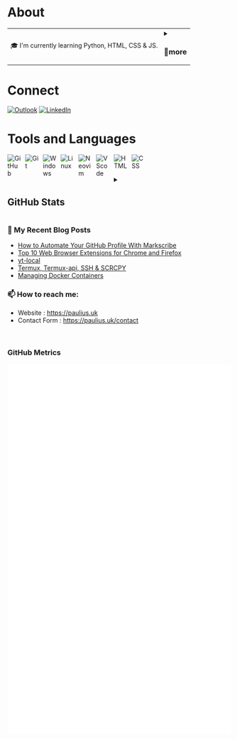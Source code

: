 # About
<table>
    <tr>
  <td valign="center">
    🎓 I'm currently learning Python, HTML, CSS & JS.<br>
      <td><details><summary><h3>📖more</h3></summary>
404 Not Found<br> The resource requested could not be found...<br><br>
      </td>
</tr>
</table>

#  Connect
[![Outlook](https://img.shields.io/badge/Microsoft_Outlook-0078D4?style=for-the-badge&logo=microsoft-outlook&logoColor=white)](mailto:pauliusinbox@outlook.com)
[![LinkedIn](https://img.shields.io/badge/linkedin-%230077B5.svg?style=for-the-badge&logo=linkedin&logoColor=white)](https://linkedin.com/in/paulius-jon/)


# Tools and Languages
<img align="left" alt="GitHub" width="30px" style="padding-right:10px;" src="https://github.githubassets.com/assets/apple-touch-icon-144x144-b882e354c005.png" />
<img align="left" alt="Git" width="30px" style="padding-right:10px;" src="https://cdn.jsdelivr.net/gh/devicons/devicon/icons/git/git-original.svg" />
<img align="left" alt="Windows" width="30px" style="padding-right:10px;" src="https://cdn.jsdelivr.net/gh/devicons/devicon/icons/windows8/windows8-original.svg" />
<img align="left" alt="Linux" width="30px" style="padding-right:10px;" src="https://cdn.jsdelivr.net/gh/devicons/devicon/icons/linux/linux-original.svg" />
<img align="left" alt="Neovim" width="30px" style="padding-right:10px;" src="https://cdn.jsdelivr.net/gh/devicons/devicon@latest/icons/neovim/neovim-original.svg" />
<img align="left" alt="VScode" width="30px" style="padding-right:10px;" src="https://cdn.jsdelivr.net/gh/devicons/devicon@latest/icons/vscode/vscode-original.svg" />
<img align="left" alt="HTML" width="30px" style="padding-right:10px;" src="https://cdn.jsdelivr.net/gh/devicons/devicon/icons/html5/html5-plain-wordmark.svg" />
<img align="left" alt="CSS" width="30px" style="padding-right:10px;" src="https://cdn.jsdelivr.net/gh/devicons/devicon@latest/icons/css3/css3-original.svg" />


<br><br>

<details><summary><h2>GitHub Stats</h2></summary>
<div align="center"><img width="38%" src="https://github-readme-stats.vercel.app/api/top-langs?username=paulobox&show_icons=true&theme=highcontrast&locale=en&layout=compact&hide_border=true" alt="#top-langs" /> 
<img width="48%" src="https://github-readme-stats.vercel.app/api?username=paulobox&show_icons=true&theme=highcontrast&locale=en&hide_border=true" alt="#github-stats" />
<img width="48%" src="https://github-readme-streak-stats.herokuapp.com/?user=paulobox&theme=highcontrast&hide_border=true" alt="#streak-stats" />
</details></div>

### 📰 My Recent Blog Posts

- [How to Automate Your GitHub Profile With Markscribe](https://paulius.uk/posts/2024/how-to-automate-your-github-profile-with-markscribe/)
- [Top 10 Web Browser Extensions for Chrome and Firefox](https://paulius.uk/posts/2024/top-10-web-browser-extensions-for-chrome-and-firefox/)
- [yt-local](https://paulius.uk/posts/2024/yt-local/)
- [Termux, Termux-api, SSH &amp; SCRCPY](https://paulius.uk/posts/2024/termux-and-ssh/)
- [Managing Docker Containers](https://paulius.uk/posts/2024/managing-docker-containers/)

### 📫 How to reach me:
  - Website   : <https://paulius.uk>
  - Contact Form   : <https://paulius.uk/contact>

<br>

### GitHub Metrics

<p align="left"><img src="https://raw.githubusercontent.com/Paulobox/paulobox/main/github-metrics.svg" /></p>












